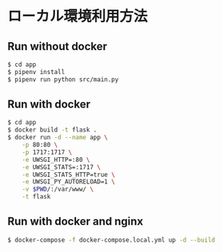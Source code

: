 # ローカル環境利用方法

## Run without docker

```sh
$ cd app
$ pipenv install
$ pipenv run python src/main.py
```

## Run with docker

```sh
$ cd app
$ docker build -t flask .
$ docker run -d --name app \
    -p 80:80 \
    -p 1717:1717 \
    -e UWSGI_HTTP=:80 \
    -e UWSGI_STATS=:1717 \
    -e UWSGI_STATS_HTTP=true \
    -e UWSGI_PY_AUTORELOAD=1 \
    -v $PWD/:/var/www/ \
    -t flask
```

## Run with docker and nginx

```sh
$ docker-compose -f docker-compose.local.yml up -d --build
```
